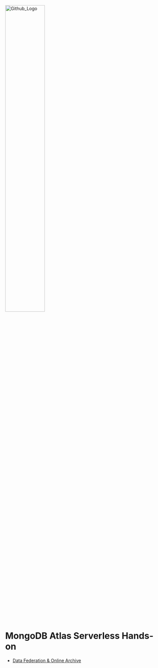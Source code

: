<img src="https://companieslogo.com/img/orig/MDB_BIG-ad812c6c.png?t=1648915248" width="50%" title="Github_Logo"/>

# MongoDB Atlas Serverless Hands-on

- [Data Federation & Online Archive](03.federation-onlinearchive/README.md)
